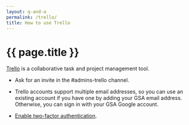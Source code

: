 ```yaml
---
layout: q-and-a
permalink: /trello/
title: How to use Trello
---
```

# {{ page.title }}

[Trello](https://trello.com/18f3/) is a collaborative task and project management tool.

* Ask for an invite in the #admins-trello channel.
    
* Trello accounts support multiple email addresses, so you can use an existing account if you have one by adding your GSA email address. Otherwise, you can sign in with your GSA Google account.

* [Enable two-factor authentication](https://trello.com/2fa).
